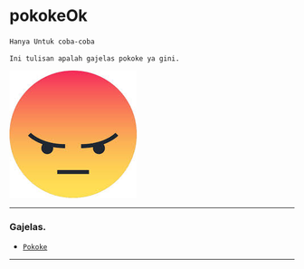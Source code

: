 # pokokeOk
`Hanya Untuk coba-coba`


```
Ini tulisan apalah gajelas pokoke ya gini.
```

![Angry react](https://github.com/Pokoke-01/Pokoke-01/blob/main/Angry.jpeg)

***

### Gajelas.
* [`Pokoke`](https://github.com/Pokoke-01)

***
